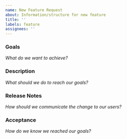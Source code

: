 ```yaml
---
name: New Feature Request
about: Information/structure for new feature
title: ''
labels: feature
assignees: ''
---
```


### Goals

_What do we want to achieve?_

### Description

_What should we do to reach our goals?_

### Release Notes

_How should we communicate the change to our users?_

### Acceptance

_How do we know we reached our goals?_